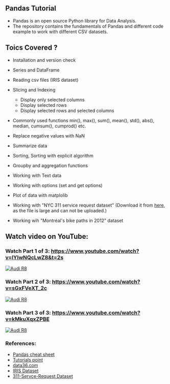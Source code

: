 ## Pandas Tutorial
- Pandas is an open source Python library for Data Analysis. 
- The repository contains the fundamentals of Pandas and different code example to work with different CSV datasets.

## Toics Covered ?
- Installation and version check
- Series and DataFrame
- Reading csv files (IRIS dataset)
- Slicing and Indexing
  - Display only selected columns
  - Display selected rows
  - Display selected rows and selected columns
- Commonly used functions min(), max(), sum(), mean(), std(), abs(), median, cumsum(), cumprod() etc. 
- Replace negative values with NaN
- Summarize data
- Sorting, Sorting with explicit algorithm
- Groupby and aggregation functions
- Working with Text data
- Working with options (set and get options)
- Plot of data with matplolib


- Working with "NYC 311 service request dataset" (Download it from [here](https://nycopendata.socrata.com/Social-Services/311-Service-Requests-from-2010-to-Present/erm2-nwe9), as the file is large and can not be uploaded.)
- Working wih "Montréal's bike paths in 2012" dataset

## Watch video on YouTube:

### Watch Part 1 of 3: https://www.youtube.com/watch?v=IYIwNQcLwZ8&t=2s
[![Audi R8](https://i9.ytimg.com/vi/IYIwNQcLwZ8&t?sqp=CJztz-YF&rs=AOn4CLAuk6xXlYiN7GyrnvFwt7hcyxLe9Q&time=1557395337489)](https://www.youtube.com/watch?v=IYIwNQcLwZ8&t=2s "pandas tutorial")

### Watch Part 2 of 3: https://www.youtube.com/watch?v=sGxFVeXT_2c
[![Audi R8](https://i9.ytimg.com/vi/sGxFVeXT_2c/mqdefault.jpg?sqp=CMjvz-YF&rs=AOn4CLD8A96rHTWp8GX8KmrakGlN8q8DKA&time=1557395529504)](https://www.youtube.com/watch?v=sGxFVeXT_2c "pandas tutorial")

### Watch Part 3 of 3: https://www.youtube.com/watch?v=kMkuXqxZPBE
[![Audi R8](https://i9.ytimg.com/vi/kMkuXqxZPBE/mqdefault.jpg?sqp=CMjvz-YF&rs=AOn4CLDDtTfHEurVbR94zyOWo7ORnB0zQQ&time=1557395531431)](https://www.youtube.com/watch?v=kMkuXqxZPBE "pandas tutorial")

### References: 
- [Pandas cheat sheet](https://github.com/pandas-dev/pandas/blob/master/doc/cheatsheet/Pandas_Cheat_Sheet.pdf)
- [Tutorials point](https://www.tutorialspoint.com/python_pandas/index.htm)
- [data36.com](https://data36.com/pandas-tutorial-3-important-data-formatting-methods-merge-sort-reset_index-fillna/)
- [IRIS Dataset](https://archive.ics.uci.edu/ml/datasets/iris)
- [311-Servce-Request Dataset](https://nycopendata.socrata.com/Social-Services/311-Service-Requests-from-2010-to-Present/erm2-nwe9)
